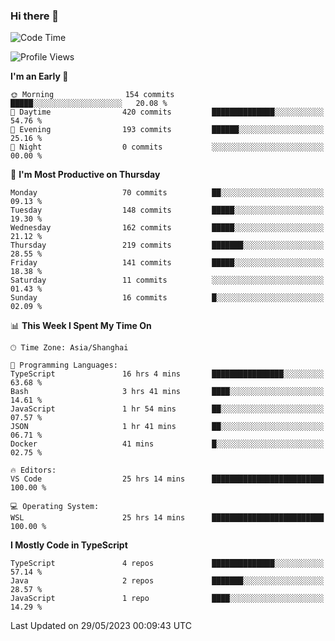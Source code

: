 ### Hi there 👋

<!--
**waynelwz/waynelwz** is a ✨ _special_ ✨ repository because its `README.md` (this file) appears on your GitHub profile.

Here are some ideas to get you started:

- 🔭 I’m currently working on ...
- 🌱 I’m currently learning ...
- 👯 I’m looking to collaborate on ...
- 🤔 I’m looking for help with ...
- 💬 Ask me about ...
- 📫 How to reach me: ...
- 😄 Pronouns: ...
- ⚡ Fun fact: ...
-->

<!--START_SECTION:waka-->
![Code Time](http://img.shields.io/badge/Code%20Time-1%2C468%20hrs%2017%20mins-blue)

![Profile Views](http://img.shields.io/badge/Profile%20Views-0-blue)

**I'm an Early 🐤** 

```text
🌞 Morning                154 commits         █████░░░░░░░░░░░░░░░░░░░░   20.08 % 
🌆 Daytime                420 commits         ██████████████░░░░░░░░░░░   54.76 % 
🌃 Evening                193 commits         ██████░░░░░░░░░░░░░░░░░░░   25.16 % 
🌙 Night                  0 commits           ░░░░░░░░░░░░░░░░░░░░░░░░░   00.00 % 
```
📅 **I'm Most Productive on Thursday** 

```text
Monday                   70 commits          ██░░░░░░░░░░░░░░░░░░░░░░░   09.13 % 
Tuesday                  148 commits         █████░░░░░░░░░░░░░░░░░░░░   19.30 % 
Wednesday                162 commits         █████░░░░░░░░░░░░░░░░░░░░   21.12 % 
Thursday                 219 commits         ███████░░░░░░░░░░░░░░░░░░   28.55 % 
Friday                   141 commits         █████░░░░░░░░░░░░░░░░░░░░   18.38 % 
Saturday                 11 commits          ░░░░░░░░░░░░░░░░░░░░░░░░░   01.43 % 
Sunday                   16 commits          █░░░░░░░░░░░░░░░░░░░░░░░░   02.09 % 
```


📊 **This Week I Spent My Time On** 

```text
🕑︎ Time Zone: Asia/Shanghai

💬 Programming Languages: 
TypeScript               16 hrs 4 mins       ████████████████░░░░░░░░░   63.68 % 
Bash                     3 hrs 41 mins       ████░░░░░░░░░░░░░░░░░░░░░   14.61 % 
JavaScript               1 hr 54 mins        ██░░░░░░░░░░░░░░░░░░░░░░░   07.57 % 
JSON                     1 hr 41 mins        ██░░░░░░░░░░░░░░░░░░░░░░░   06.71 % 
Docker                   41 mins             █░░░░░░░░░░░░░░░░░░░░░░░░   02.75 % 

🔥 Editors: 
VS Code                  25 hrs 14 mins      █████████████████████████   100.00 % 

💻 Operating System: 
WSL                      25 hrs 14 mins      █████████████████████████   100.00 % 
```

**I Mostly Code in TypeScript** 

```text
TypeScript               4 repos             ██████████████░░░░░░░░░░░   57.14 % 
Java                     2 repos             ███████░░░░░░░░░░░░░░░░░░   28.57 % 
JavaScript               1 repo              ████░░░░░░░░░░░░░░░░░░░░░   14.29 % 
```




 Last Updated on 29/05/2023 00:09:43 UTC
<!--END_SECTION:waka-->
